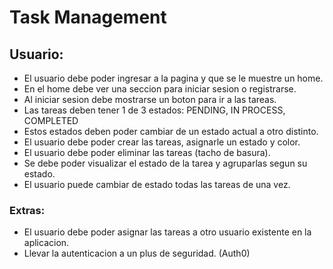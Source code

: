 # Task Management

## Usuario:

- El usuario debe poder ingresar a la pagina y que se le muestre un home.
- En el home debe ver una seccion para iniciar sesion o registrarse.
- Al iniciar sesion debe mostrarse un boton para ir a las tareas.
- Las tareas deben tener 1 de 3 estados: PENDING, IN PROCESS, COMPLETED
- Estos estados deben poder cambiar de un estado actual a otro distinto.
- El usuario debe poder crear las tareas, asignarle un estado y color.
- El usuario debe poder eliminar las tareas (tacho de basura).
- Se debe poder visualizar el estado de la tarea y agruparlas segun su estado.
- El usuario puede cambiar de estado todas las tareas de una vez.

### Extras:

- El usuario debe poder asignar las tareas a otro usuario existente en la aplicacion.
- Llevar la autenticacion a un plus de seguridad. (Auth0)
